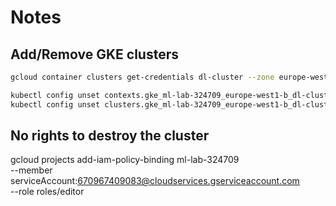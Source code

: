 # Notes

## Add/Remove GKE clusters

```bash
gcloud container clusters get-credentials dl-cluster --zone europe-west1-b
```

```bash
kubectl config unset contexts.gke_ml-lab-324709_europe-west1-b_dl-cluster
kubectl config unset clusters.gke_ml-lab-324709_europe-west1-b_dl-cluster
```

## No rights to destroy the cluster

gcloud projects add-iam-policy-binding ml-lab-324709 \
    --member serviceAccount:670967409083@cloudservices.gserviceaccount.com \
    --role roles/editor
